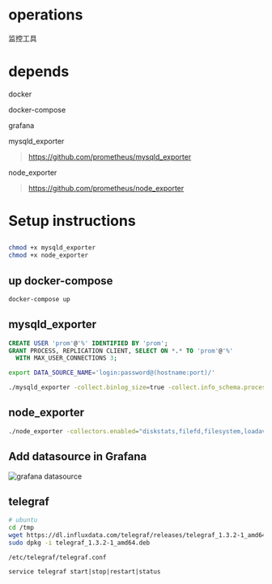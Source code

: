 # operations

监控工具

# depends

docker

docker-compose

grafana

mysqld_exporter
> https://github.com/prometheus/mysqld_exporter

node_exporter
> https://github.com/prometheus/node_exporter

# Setup instructions

##

```bash
chmod +x mysqld_exporter
chmod +x node_exporter
```

## up docker-compose

```bash
docker-compose up
```

## mysqld_exporter

```sql
CREATE USER 'prom'@'%' IDENTIFIED BY 'prom';
GRANT PROCESS, REPLICATION CLIENT, SELECT ON *.* TO 'prom'@'%'
  WITH MAX_USER_CONNECTIONS 3;
```

```bash
export DATA_SOURCE_NAME='login:password@(hostname:port)/'

./mysqld_exporter -collect.binlog_size=true -collect.info_schema.processlist=true
```

## node_exporter

```bash
./node_exporter -collectors.enabled="diskstats,filefd,filesystem,loadavg,meminfo,netdev,stat,time,uname,vmstat"
```

## Add datasource in Grafana
![grafana datasource](https://github.com/percona/grafana-dashboards/blob/master/assets/datasource.png)

## telegraf

```bash
# ubuntu
cd /tmp
wget https://dl.influxdata.com/telegraf/releases/telegraf_1.3.2-1_amd64.deb
sudo dpkg -i telegraf_1.3.2-1_amd64.deb
```

`/etc/telegraf/telegraf.conf`

```
service telegraf start|stop|restart|status
```
